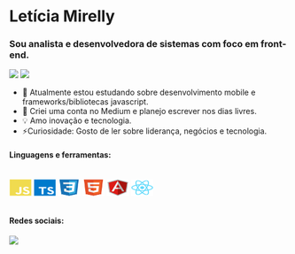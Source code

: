 # Letícia Mirelly 

### Sou analista e desenvolvedora de sistemas com foco em front-end.

<div style="display: inline">
 
 <img height="180em" src="https://github-readme-stats-eight-theta.vercel.app/api?username=mirellyssl&show_icons=true&hide_border=true&count_private=true&include_all_commits=true _all_commits=true&count_private=true"/> 
  <img height="180em" src="https://github-readme-stats.vercel.app/api/top-langs/?username=mirellyssl&layout=compact&langs_count=8&hide_border=true"/>
</div>

- 🌱 Atualmente estou estudando sobre desenvolvimento mobile e frameworks/bibliotecas javascript.
- 👯 Criei uma conta no Medium e planejo escrever nos dias livres.
- 💡 Amo inovação e tecnologia.
- ⚡Curiosidade: Gosto de ler sobre liderança, negócios e tecnologia.

#### Linguagens e ferramentas:
<div style="display: inline_block">
 <br/>
  <img align="center" alt="icon-Js" height="30" width="40" src="https://raw.githubusercontent.com/devicons/devicon/master/icons/javascript/javascript-plain.svg">
  <img align="center" alt="icon-Ts" height="30" width="40" src="https://raw.githubusercontent.com/devicons/devicon/master/icons/typescript/typescript-plain.svg">
  <img align="center" alt="icon-CSS" height="30" width="40" src="https://raw.githubusercontent.com/devicons/devicon/master/icons/css3/css3-original.svg">
  <img align="center" alt="icon-HTML" height="30" width="40" src="https://raw.githubusercontent.com/devicons/devicon/master/icons/html5/html5-original.svg">
  <img align="center" alt="icon-nodejs" height="30" width="40" src="https://raw.githubusercontent.com/devicons/devicon/master/icons/angularjs/angularjs-original.svg">
  <img align="center" alt="icon-React" height="30" width="40" src="https://raw.githubusercontent.com/devicons/devicon/master/icons/react/react-original.svg">
</div>

<br/>

#### Redes sociais:
<a href="https://www.linkedin.com/in/letícia-sousa-07a94b163" target="_blank"><img src="https://img.shields.io/badge/-LinkedIn-%230077B5?style=for-the-badge&logo=linkedin&logoColor=white" target="_blank"></a>
